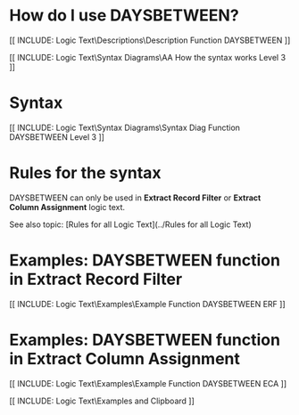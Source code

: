 
# How do I use DAYSBETWEEN? 

[[ INCLUDE: Logic Text\Descriptions\Description Function DAYSBETWEEN ]]

[[ INCLUDE: Logic Text\Syntax Diagrams\AA How the syntax works Level 3 ]]

# Syntax 

[[ INCLUDE: Logic Text\Syntax Diagrams\Syntax Diag Function DAYSBETWEEN Level 3 ]]

# Rules for the syntax 

DAYSBETWEEN can only be used in **Extract Record Filter** or **Extract Column Assignment** logic text.

See also topic: [Rules for all Logic Text](../Rules for all Logic Text) 

# Examples: DAYSBETWEEN function in Extract Record Filter 

[[ INCLUDE: Logic Text\Examples\Example Function DAYSBETWEEN ERF ]]

# Examples: DAYSBETWEEN function in Extract Column Assignment 

[[ INCLUDE: Logic Text\Examples\Example Function DAYSBETWEEN ECA ]]

[[ INCLUDE: Logic Text\Examples and Clipboard ]]
